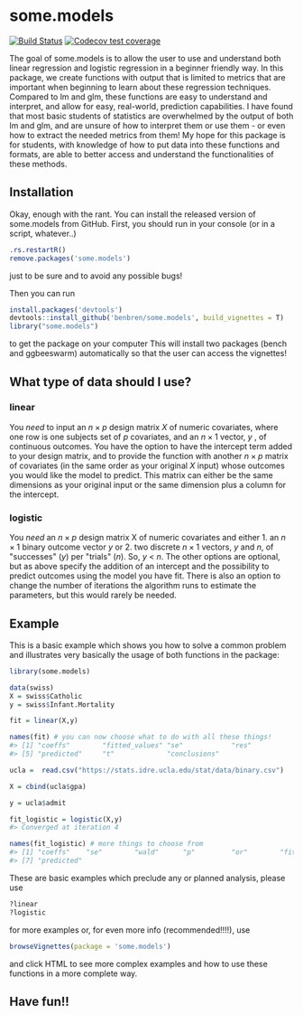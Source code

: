 
<!-- README.md is generated from README.Rmd. Please edit that file -->
some.models
===========

<!-- badges: start -->
[![Build Status](https://travis-ci.org/benbren/some.models.svg?branch=master)](https://travis-ci.org/benbren/some.models) [![Codecov test coverage](https://codecov.io/gh/benbren/some.models/branch/master/graph/badge.svg)](https://codecov.io/gh/benbren/some.models?branch=master) <!-- badges: end -->

The goal of some.models is to allow the user to use and understand both linear regression and logistic regression in a beginner friendly way. In this package, we create functions with output that is limited to metrics that are important when beginning to learn about these regression techniques. Compared to lm and glm, these functions are easy to understand and interpret, and allow for easy, real-world, prediction capabilities. I have found that most basic students of statistics are overwhelmed by the output of both lm and glm, and are unsure of how to interpret them or use them - or even how to extract the needed metrics from them! My hope for this package is for students, with knowledge of how to put data into these functions and formats, are able to better access and understand the functionalities of these methods.

Installation
------------

Okay, enough with the rant. You can install the released version of some.models from GitHub. First, you should run in your console (or in a script, whatever..)

``` r
.rs.restartR()
remove.packages('some.models')
```

just to be sure and to avoid any possible bugs!

Then you can run

``` r
install.packages('devtools')
devtools::install_github('benbren/some.models', build_vignettes = T)
library("some.models")
```

to get the package on your computer This will install two packages (bench and ggbeeswarm) automatically so that the user can access the vignettes!

What type of data should I use?
-------------------------------

### linear

You *need* to input an *n* × *p* design matrix *X* of numeric covariates, where one row is one subjects set of *p* covariates, and an *n* × 1 vector, *y* , of continuous outcomes. You have the option to have the intercept term added to your design matrix, and to provide the function with another *n* × *p* matrix of covariates (in the same order as your original *X* input) whose outcomes you would like the model to predict. This matrix can either be the same dimensions as your original input or the same dimension plus a column for the intercept.

### logistic

You *need* an *n* × *p* design matrix X of numeric covariates and either 1. an *n* × 1 binary outcome vector *y* or 2. two discrete *n* × 1 vectors, *y* and *n*, of "successes" (*y*) per "trials" (*n*). So, *y* &lt; *n*. The other options are optional, but as above specify the addition of an intercept and the possibility to predict outcomes using the model you have fit. There is also an option to change the number of iterations the algorithm runs to estimate the parameters, but this would rarely be needed.

Example
-------

This is a basic example which shows you how to solve a common problem and illustrates very basically the usage of both functions in the package:

``` r
library(some.models)

data(swiss)
X = swiss$Catholic
y = swiss$Infant.Mortality

fit = linear(X,y)

names(fit) # you can now choose what to do with all these things! 
#> [1] "coeffs"        "fitted_values" "se"            "res"          
#> [5] "predicted"     "t"             "conclusions"

ucla =  read.csv("https://stats.idre.ucla.edu/stat/data/binary.csv")

X = cbind(ucla$gpa)

y = ucla$admit

fit_logistic = logistic(X,y)
#> Converged at iteration 4

names(fit_logistic) # more things to choose from
#> [1] "coeffs"    "se"        "wald"      "p"         "or"        "fitted"   
#> [7] "predicted"
```

These are basic examples which preclude any or planned analysis, please use

``` r
?linear
?logistic 
```

for more examples or, for even more info (recommended!!!!), use

``` r
browseVignettes(package = 'some.models')
```

and click HTML to see more complex examples and how to use these functions in a more complete way.

Have fun!!
----------
